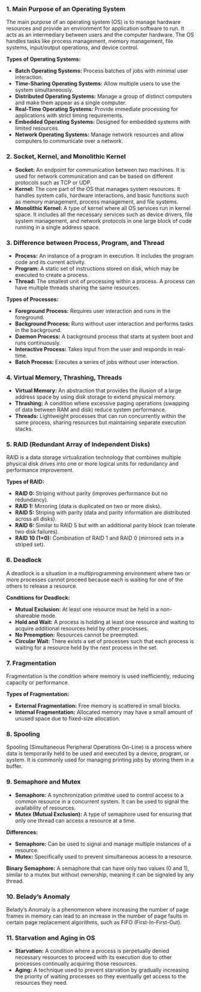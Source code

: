 
### 1. Main Purpose of an Operating System
The main purpose of an operating system (OS) is to manage hardware resources and provide an environment for application software to run. It acts as an intermediary between users and the computer hardware. The OS handles tasks like process management, memory management, file systems, input/output operations, and device control.

**Types of Operating Systems:**
- **Batch Operating Systems:** Process batches of jobs with minimal user interaction.
- **Time-Sharing Operating Systems:** Allow multiple users to use the system simultaneously.
- **Distributed Operating Systems:** Manage a group of distinct computers and make them appear as a single computer.
- **Real-Time Operating Systems:** Provide immediate processing for applications with strict timing requirements.
- **Embedded Operating Systems:** Designed for embedded systems with limited resources.
- **Network Operating Systems:** Manage network resources and allow computers to communicate over a network.

### 2. Socket, Kernel, and Monolithic Kernel
- **Socket:** An endpoint for communication between two machines. It is used for network communication and can be based on different protocols such as TCP or UDP.
- **Kernel:** The core part of the OS that manages system resources. It handles system calls, hardware interactions, and basic functions such as memory management, process management, and file systems.
- **Monolithic Kernel:** A type of kernel where all OS services run in kernel space. It includes all the necessary services such as device drivers, file system management, and network protocols in one large block of code running in a single address space.

### 3. Difference between Process, Program, and Thread
- **Process:** An instance of a program in execution. It includes the program code and its current activity.
- **Program:** A static set of instructions stored on disk, which may be executed to create a process.
- **Thread:** The smallest unit of processing within a process. A process can have multiple threads sharing the same resources.

**Types of Processes:**
- **Foreground Process:** Requires user interaction and runs in the foreground.
- **Background Process:** Runs without user interaction and performs tasks in the background.
- **Daemon Process:** A background process that starts at system boot and runs continuously.
- **Interactive Process:** Takes input from the user and responds in real-time.
- **Batch Process:** Executes a series of jobs without user interaction.

### 4. Virtual Memory, Thrashing, Threads
- **Virtual Memory:** An abstraction that provides the illusion of a large address space by using disk storage to extend physical memory.
- **Thrashing:** A condition where excessive paging operations (swapping of data between RAM and disk) reduce system performance.
- **Threads:** Lightweight processes that can run concurrently within the same process, sharing resources but maintaining separate execution stacks.

### 5. RAID (Redundant Array of Independent Disks)
RAID is a data storage virtualization technology that combines multiple physical disk drives into one or more logical units for redundancy and performance improvement.

**Types of RAID:**
- **RAID 0:** Striping without parity (improves performance but no redundancy).
- **RAID 1:** Mirroring (data is duplicated on two or more disks).
- **RAID 5:** Striping with parity (data and parity information are distributed across all disks).
- **RAID 6:** Similar to RAID 5 but with an additional parity block (can tolerate two disk failures).
- **RAID 10 (1+0):** Combination of RAID 1 and RAID 0 (mirrored sets in a striped set).

### 6. Deadlock
A deadlock is a situation in a multiprogramming environment where two or more processes cannot proceed because each is waiting for one of the others to release a resource.

**Conditions for Deadlock:**
- **Mutual Exclusion:** At least one resource must be held in a non-shareable mode.
- **Hold and Wait:** A process is holding at least one resource and waiting to acquire additional resources held by other processes.
- **No Preemption:** Resources cannot be preempted.
- **Circular Wait:** There exists a set of processes such that each process is waiting for a resource held by the next process in the set.

### 7. Fragmentation
Fragmentation is the condition where memory is used inefficiently, reducing capacity or performance.

**Types of Fragmentation:**
- **External Fragmentation:** Free memory is scattered in small blocks.
- **Internal Fragmentation:** Allocated memory may have a small amount of unused space due to fixed-size allocation.

### 8. Spooling
Spooling (Simultaneous Peripheral Operations On-Line) is a process where data is temporarily held to be used and executed by a device, program, or system. It is commonly used for managing printing jobs by storing them in a buffer.

### 9. Semaphore and Mutex
- **Semaphore:** A synchronization primitive used to control access to a common resource in a concurrent system. It can be used to signal the availability of resources.
- **Mutex (Mutual Exclusion):** A type of semaphore used for ensuring that only one thread can access a resource at a time.

**Differences:**
- **Semaphore:** Can be used to signal and manage multiple instances of a resource.
- **Mutex:** Specifically used to prevent simultaneous access to a resource.

**Binary Semaphore:** A semaphore that can have only two values (0 and 1), similar to a mutex but without ownership, meaning it can be signaled by any thread.

### 10. Belady’s Anomaly
Belady’s Anomaly is a phenomenon where increasing the number of page frames in memory can lead to an increase in the number of page faults in certain page replacement algorithms, such as FIFO (First-In-First-Out).

### 11. Starvation and Aging in OS
- **Starvation:** A condition where a process is perpetually denied necessary resources to proceed with its execution due to other processes continually acquiring those resources.
- **Aging:** A technique used to prevent starvation by gradually increasing the priority of waiting processes so they eventually get access to the resources they need.
